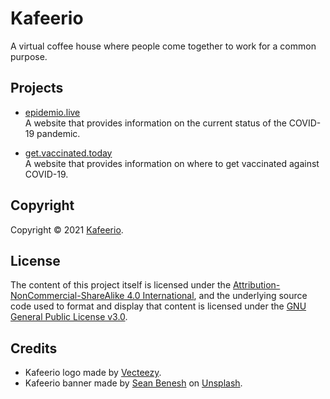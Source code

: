 
# Kafeerio

A virtual coffee house where people come together to work for a common purpose.


## Projects

- [epidemio.live](https://github.com/kafeerio/epidemio.live)  
  A website that provides information on the current status of the COVID-19 pandemic.

- [get.vaccinated.today](https://github.com/kafeerio/get.vaccinated.today)  
  A website that provides information on where to get vaccinated against COVID-19.


## Copyright

Copyright &copy; 2021 [Kafeerio](https://kafeerio.org).


## License

The content of this project itself is licensed under the [Attribution-NonCommercial-ShareAlike 4.0 International](https://creativecommons.org/licenses/by-nc-sa/4.0/), and the underlying source code used to format and display that content is licensed under the [GNU General Public License v3.0](LICENSE).


## Credits

- Kafeerio logo made by [Vecteezy](https://www.vecteezy.com).
- Kafeerio banner made by [Sean Benesh](https://unsplash.com/@seanbenesh) on [Unsplash](https://unsplash.com).
